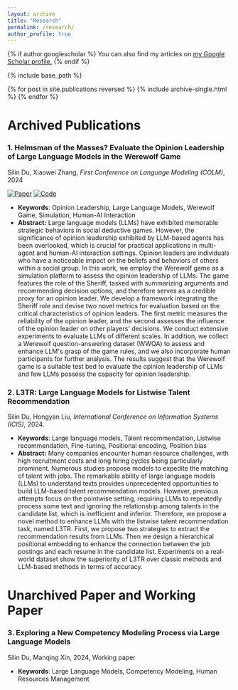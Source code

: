 ```yaml
---
layout: archive
title: "Research"
permalink: /research/
author_profile: true
---
```


{% if author.googlescholar %}
  You can also find my articles on <u><a href="{{author.googlescholar}}">my Google Scholar profile</a>.</u>
{% endif %}

{% include base_path %}

{% for post in site.publications reversed %}
  {% include archive-single.html %}
{% endfor %}




<!-- <font size = 5> <i> Explainable Few-shot Talent Recommendation</i>, 2023, Under Review </font>

- **Keywords:** Talent Recommendation, Few-shot Recommendation, Explainable Machine Learning, Cold-start Problem
- **Abstract:** Many companies encounter human resource challenges, with high recruitment costs and long hiring cycles being particularly prominent. Numerous studies propose models to expedite the matching of talent with jobs. However, they all overlook the cold-start problem caused by the scarcity of data in the warm-up stage of a new job position. Meanwhile, the interpretability of recommendation is also very important and rarely studied in talent recommendation. Therefore, we focus on solving the cold-start problem in the early stage of recruitment and propose an explainable few-shot talent recommendation model, named EFTR. Specifically, EFTR has a neural topic learning module to map job descriptions and resumes into a shared latent topic space, enabling the recommendation's interpretability. A few-shot learning module is designed to learn jobs' comprehensive representations based on limited information. Experimental results on two real-world datasets demonstrate the superiority of our proposed EFTR over state-of-the-art methods. 


<font size = 5> <i>TJ-MTNet: A Multi-Task Learning Network for Job Mobility Prediction via Geographic Trajectories</i>, 2021, Work in Progress </font>
- **Keywords:** Job Mobility Prediction, Trajectory, Spatial-temporal, Multi-task Learning
- **Abstract:**  Job mobility is one of the most significant problems in enterprise and talent management. Traditionally, survey methods are widely adopted to analyze the key factors of job mobility, but the survey data cannot timely provide reliable information. Thanks to the development of smart de- vices with location services, it is convenient to collect people’s trajectories automatically and continuously. Furthermore, people’s trajectories may bear many indications about job mobility. To this end, we design a trajectory-based multi-task learn- ing network for job mobility prediction, namely TJ-MTNet. Specifically, TJ-MTNet includes: (1) a *multi-level spatial-temporal encoder* to capture the spatial-temporal patterns of trajectories; (2) a *graph-based activity encoder* to capture the semantic information hidden in trajectories, which per- forms graph convolutional neural networks on a constructed activity graph and (3) *task-specified gates and decoders* to filter out useful latent transition patterns with supervisions by the downstream tasks (i.e., job mobility prediction and an auxiliary task). The results on real-world mobility datasets show the superiority of TJ-MTNet against extensive baselines. -->

Archived Publications
====

### 1.  Helmsman of the Masses? Evaluate the Opinion Leadership of Large Language Models in the Werewolf Game

Silin Du, Xiaowei Zhang, *First Conference on Language Modeling (COLM)*, 2024

[![Paper](https://img.shields.io/badge/Paper-OpenReview%20-green)](https://openreview.net/forum?id=xMt9kCv5YR#discussion) [![Code](https://img.shields.io/badge/Code-Github%20Link-orange)](https://github.com/doslim/Evaluate-the-Opinion-Leadership-of-LLMs) 

- **Keywords**: Opinion Leadership, Large Language Models, Werewolf Game, Simulation, Human-AI Interaction
- **Abstract:** Large language models (LLMs) have exhibited memorable strategic behaviors in social deductive games. However, the significance of opinion leadership exhibited by LLM-based agents has been overlooked, which is crucial for practical applications in multi-agent and human-AI interaction settings. Opinion leaders are individuals who have a noticeable impact on the beliefs and behaviors of others within a social group. In this work, we employ the Werewolf game as a simulation platform to assess the opinion leadership of LLMs. The game features the role of the Sheriff, tasked with summarizing arguments and recommending decision options, and therefore serves as a credible proxy for an opinion leader. We develop a framework integrating the Sheriff role and devise two novel metrics for evaluation based on the critical characteristics of opinion leaders. The first metric measures the reliability of the opinion leader, and the second assesses the influence of the opinion leader on other players' decisions. We conduct extensive experiments to evaluate LLMs of different scales. In addition, we collect a Werewolf question-answering dataset (WWQA) to assess and enhance LLM's grasp of the game rules, and we also incorporate human participants for further analysis. The results suggest that the Werewolf game is a suitable test bed to evaluate the opinion leadership of LLMs and few LLMs possess the capacity for opinion leadership.


### 2.  L3TR: Large Language Models for Listwise Talent Recommendation

Silin Du, Hongyan Liu, *International Conference on Information Systems (ICIS)*, 2024. 

- **Keywords**:  Large language models, Talent recommendation, Listwise recommendation, Fine-tuning, Positional encoding, Position bias
- **Abstract:** Many companies encounter human resource challenges, with high recruitment costs and long hiring cycles being particularly prominent. Numerous studies propose models to expedite the matching of talent with jobs. The remarkable ability of large language models (LLMs) to understand texts provides unprecedented opportunities to build LLM-based talent recommendation models. However, previous attempts focus on the pointwise setting, requiring LLMs to repeatedly process some text and ignoring the relationship among talents in the candidate list, which is inefficient and inferior. Therefore, we propose a novel method to enhance LLMs with the listwise talent recommendation task, named L3TR. First, we propose two strategies to extract the recommendation results from LLMs. Then we design a hierarchical positional embedding to enhance the connection between the job postings and each resume in the candidate list. Experiments on a real-world dataset show the superiority of L3TR over classic methods and LLM-based methods in terms of accuracy.

Unarchived Paper and Working Paper
====

### 3.  Exploring a New Competency Modeling Process via Large Language Models

Silin Du, Manqing Xin, 2024, Working paper

- **Keywords**: Large Language Models, Competency Modeling, Human Resources Management